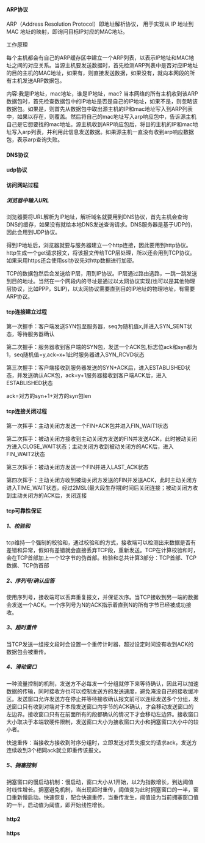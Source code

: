 #### ARP协议

ARP（Address Resolution Protocol）即地址解析协议， 用于实现从 IP 地址到 MAC 地址的映射，即询问目标IP对应的MAC地址。

工作原理

每个主机都会有自己的ARP缓存区中建立一个ARP列表，以表示IP地址和MAC地址之间的对应关系。当源主机要发送数据时，首先检测ARP列表中是否对应IP地址的目的主机的MAC地址，如果有，则直接发送数据，如果没有，就向本网段的所有主机发送ARP数据包。

内容:我是IP地址，mac地址，谁是IP地址，mac?
当本网络的所有主机收到该ARP数据包时，首先检查数据包中的IP地址是否是自己的IP地址，如果不是，则忽略该数据包。如果是，则首先从数据包中取出源主机的IP和mac地址写入到ARP列表中，如果以存在，则覆盖。然后将自己的mac地址写入arp响应包中，告诉源主机自己是它想要找的mac地址。源主机收到ARP响应包后，将目的主机的IP和mac地址写入arp列表，并利用此信息发送数据。如果源主机一直没有收到arp响应数据包，表示arp查询失败。

#### DNS协议



#### udp协议

#### 访问网站过程

##### 浏览器中输入URL

浏览器要将URL解析为IP地址，解析域名就要用到DNS协议，首先主机会查询DNS的缓存，如果没有就给本地DNS发送查询请求。DNS服务器是基于UDP的，因此会用到UDP协议。

得到IP地址后，浏览器就要与服务器建立一个http连接，因此要用到http协议。http生成一个get请求报文，将该报文传给TCP层处理，所以还会用到TCP协议。如果采用https还会使用ssl协议先对http数据进行加密。

TCP的数据包然后会发送给IP层，用到IP协议。IP层通过路由选路，一跳一跳发送到目的地址。当然在一个网段内的寻址是通过以太网协议实现(也可以是其他物理层协议，比如PPP，SLIP)，以太网协议需要直到目的IP地址的物理地址，有需要ARP协议。

#### tcp连接建立过程

第一次握手：客户端发送SYN包至服务器，seq为随机值x,并进入SYN_SENT状态，等待服务器确认

第二次握手：服务器收到客户端的SYN包，发送一个ACK包,标志位ack和syn都为1，seq随机值=y,ack=x+1此时服务器进入SYN_RCVD状态

第三次握手：客户端接收到服务器发送的SYN+ACK后，进入ESTABLISHED状态，并发送确认ACK包，ack=y+1服务器接收到客户端ACK后，进入ESTABLISHED状态

ack=对方的syn+1+对方的syn包len

#### tcp连接关闭过程

第一次挥手：主动关闭方发送一个FIN+ACK包并进入FIN_WAIT1状态

第二次挥手：被动关闭方接收到主动关闭方发送的FIN并发送ACK，此时被动关闭方进入CLOSE_WAIT状态；主动关闭方收到被动关闭方的ACK后，进入FIN_WAIT2状态

第三次挥手：被动关闭方发送一个FIN并进入LAST_ACK状态

第四次挥手：主动关闭方收到被动关闭方发送的FIN并发送ACK，此时主动关闭方进入TIME_WAIT状态，经过2MSL(最大段生存期)时间后关闭连接；被动关闭方收到主动关闭方的ACK后，关闭连接

#### tcp可靠性保证

##### 1、校验和

tcp维持一个强制的校验和，通过校验和的方式，接收端可以检测出来数据是否有差错和异常，假如有差错就会直接丢弃TCP段，重新发送。TCP在计算校验和时，会在TCP首部加上一个12字节的伪首部。检验和总共计算3部分：TCP首部、TCP数据、TCP伪首部

##### 2、序列号/确认应答

使用序列号，接收端可以丢弃重复报文，并保证次序。当TCP接收到另一端的数据会发送一个ACK。一个序列号为N的ACK指示着直到N的所有字节已经被成功接收。

##### 3、超时重传

当TCP发送一组报文段时会设置一个重传计时器，超过设定时间没有收到ACK的数据包会被重传。

##### 4、滑动窗口

一种流量控制的机制，发送方不必每发一个分组就停下来等待确认，因此可以加速数据的传输，同时接收方也可以控制发送方的发送速度，避免淹没自己的接收缓冲区。发送窗口允许发送方在停止并等待接收确认报文前可以连续发送多个分组，发送窗口只有收到对端对于本段发送窗口内字节的ACK确认，才会移动发送窗口的左边界。接收窗口只有在前面所有的段都确认的情况下才会移动左边界。接收窗口大小取决于本端软硬件限制，发送窗口大小为接收窗口大小和拥塞窗口大小中的较小者。

快速重传：当接收方接收到时序分组时，立即发送对丢失报文的请求ack，发送方连续收到3个相同ack就立即重传该报文。

##### 5、拥塞控制

拥塞窗口的慢启动机制：慢启动，窗口大小从1开始，以2为指数增长，到达阈值时线性增长。拥塞避免机制，当出现超时重传，阈值变为此时拥塞窗口的一半，窗口重新慢启动。快速恢复，配合快速重传，当重传发生，阈值设为当前拥塞窗口值的一半，启动值为阈值，即开始线性增长。

#### http2



#### https

